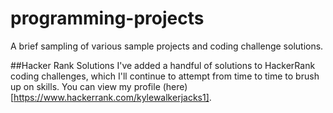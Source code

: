 # programming-projects
A brief sampling of various sample projects and coding challenge solutions.

##Hacker Rank Solutions
I've added a handful of solutions to HackerRank coding challenges, which I'll continue to attempt from time to time to brush up on skills. You can view my profile (here)[https://www.hackerrank.com/kylewalkerjacks1].
